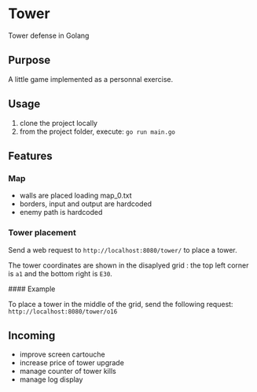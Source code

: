 # Tower

Tower defense in Golang

## Purpose

A little game implemented as a personnal exercise.

## Usage

1. clone the project locally
2. from the project folder, execute: `go run main.go`

## Features

### Map

- walls are placed loading map_0.txt
- borders, input and output are hardcoded
- enemy path is hardcoded

### Tower placement

Send a web request to `http://localhost:8080/tower/` to place a tower.

The tower coordinates are shown in the disaplyed grid : the top left corner is `a1` and the bottom right is `E30`.

#### Example

To place a tower in the middle of the grid, send the following request: `http://localhost:8080/tower/o16`


## Incoming

- improve screen cartouche
- increase price of tower upgrade
- manage counter of tower kills
- manage log display